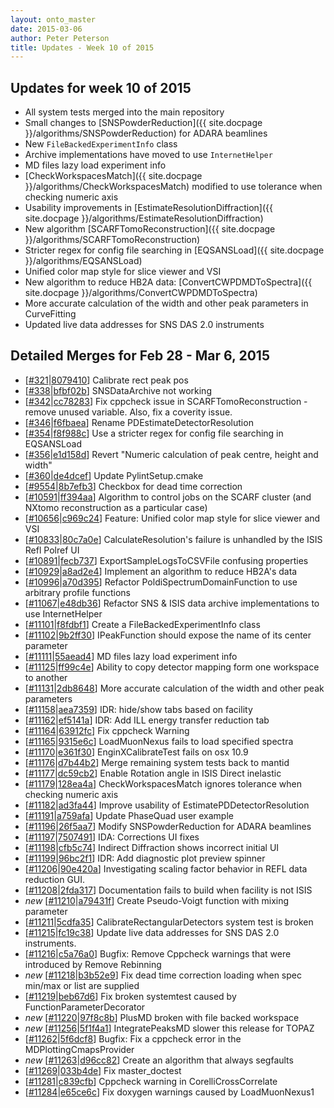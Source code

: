 ```yaml
---
layout: onto_master
date: 2015-03-06
author: Peter Peterson
title: Updates - Week 10 of 2015
---
```

Updates for week 10 of 2015
---------------------------
* All system tests merged into the main repository
* Small changes to [SNSPowderReduction]({{ site.docpage }}/algorithms/SNSPowderReduction) for ADARA beamlines
* New `FileBackedExperimentInfo` class
* Archive implementations have moved to use `InternetHelper`
* MD files lazy load experiment info
* [CheckWorkspacesMatch]({{ site.docpage }}/algorithms/CheckWorkspacesMatch) modified to use tolerance when checking numeric axis
* Usability improvements in [EstimateResolutionDiffraction]({{ site.docpage }}/algorithms/EstimateResolutionDiffraction)
* New algorithm [SCARFTomoReconstruction]({{ site.docpage }}/algorithms/SCARFTomoReconstruction)
* Stricter regex for config file searching in [EQSANSLoad]({{ site.docpage }}/algorithms/EQSANSLoad)
* Unified color map style for slice viewer and VSI
* New algorithm to reduce HB2A data: [ConvertCWPDMDToSpectra]({{ site.docpage }}/algorithms/ConvertCWPDMDToSpectra)
* More accurate calculation of the width and other peak parameters in CurveFitting
* Updated live data addresses for SNS DAS 2.0 instruments

Detailed Merges for Feb 28 - Mar 6, 2015
----------------------------------------
* \[[#321](https://github.com/mantidproject/mantid/pull/321)\|[8079410](https://github.com/mantidproject/mantid/commit/807941060af99de59168532ca3a9be1fd53722ee)\] Calibrate rect peak pos
* \[[#338](https://github.com/mantidproject/mantid/pull/338)\|[bfbf02b](https://github.com/mantidproject/mantid/commit/bfbf02b7d1bb0eb3f3a40a386d3e5abfea3db2de)\] SNSDataArchive not working
* \[[#342](https://github.com/mantidproject/mantid/pull/342)\|[cc78283](https://github.com/mantidproject/mantid/commit/cc78283b5555d0792a8d96708412eec99ef02ab1)\] Fix cppcheck issue in SCARFTomoReconstruction - remove unused variable. Also, fix a coverity issue.
* \[[#346](https://github.com/mantidproject/mantid/pull/346)\|[f6fbaea](https://github.com/mantidproject/mantid/commit/f6fbaea2e94dc809ccf22de93941f8e5aff60413)\] Rename PDEstimateDetectorResolution
* \[[#354](https://github.com/mantidproject/mantid/pull/354)\|[f8f988c](https://github.com/mantidproject/mantid/commit/f8f988c01e9fe3ac2cd30a1cd83ae429f28aa37e)\] Use a stricter regex for config file searching in EQSANSLoad
* \[[#356](https://github.com/mantidproject/mantid/pull/356)\|[e1d158d](https://github.com/mantidproject/mantid/commit/e1d158d744cf3bb5aea923145deb4b2636419363)\] Revert &quot;Numeric calculation of peak centre, height and width&quot;
* \[[#360](https://github.com/mantidproject/mantid/pull/360)\|[de4dcef](https://github.com/mantidproject/mantid/commit/de4dcefa19fbc5013a8b2237bf7609e9ae0dc621)\] Update PylintSetup.cmake
* \[[#9554](http://trac.mantidproject.org/mantid/ticket/9554)\|[8b7efb3](https://github.com/mantidproject/mantid/commit/8b7efb3e239af0bb04d200db4cc1e6f389e84232)\] Checkbox for dead time correction
* \[[#10591](http://trac.mantidproject.org/mantid/ticket/10591)\|[ff394aa](https://github.com/mantidproject/mantid/commit/ff394aa38bc11d9b9ebb49432fbd780288389eb0)\] Algorithm to control jobs on the SCARF cluster (and NXtomo reconstruction as a particular case)
* \[[#10656](http://trac.mantidproject.org/mantid/ticket/10656)\|[c969c24](https://github.com/mantidproject/mantid/commit/c969c245974b41d33b326a492ee1811524fab70d)\] Feature: Unified color map style for slice viewer and VSI
* \[[#10833](http://trac.mantidproject.org/mantid/ticket/10833)\|[80c7a0e](https://github.com/mantidproject/mantid/commit/80c7a0ecb4e916c2952c433bf8bb3fbef0d3dda7)\] CalculateResolution's failure is unhandled by the ISIS Refl Polref UI
* \[[#10891](http://trac.mantidproject.org/mantid/ticket/10891)\|[fecb737](https://github.com/mantidproject/mantid/commit/fecb737d9e3e0dff54b77b04dce0f5e57482d3ac)\] ExportSampleLogsToCSVFile confusing properties
* \[[#10929](http://trac.mantidproject.org/mantid/ticket/10929)\|[a8ad2e4](https://github.com/mantidproject/mantid/commit/a8ad2e4aa3704b03f85aa06c050793c1a1107028)\] Implement an algorithm to reduce HB2A's data
* \[[#10996](http://trac.mantidproject.org/mantid/ticket/10996)\|[a70d395](https://github.com/mantidproject/mantid/commit/a70d395ad6a79d86a02b25a4f385a14efbc3ab7f)\] Refactor PoldiSpectrumDomainFunction to use arbitrary profile functions
* \[[#11067](http://trac.mantidproject.org/mantid/ticket/11067)\|[e48db36](https://github.com/mantidproject/mantid/commit/e48db368939db02c0f1c2682db8393f2f04ac534)\] Refactor SNS &amp; ISIS data archive implementations to use InternetHelper
* \[[#11101](http://trac.mantidproject.org/mantid/ticket/11101)\|[f8fdbf1](https://github.com/mantidproject/mantid/commit/f8fdbf188fbf77024d492c8d36c4a94cb693b2c5)\] Create a FileBackedExperimentInfo class
* \[[#11102](http://trac.mantidproject.org/mantid/ticket/11102)\|[9b2ff30](https://github.com/mantidproject/mantid/commit/9b2ff30d948a2169ec86f80ff2503f205f9a2830)\] IPeakFunction should expose the name of its center parameter
* \[[#11111](http://trac.mantidproject.org/mantid/ticket/11111)\|[55aead4](https://github.com/mantidproject/mantid/commit/55aead44f2a3d12e5a04fec773ed548f4c785d81)\] MD files lazy load experiment info
* \[[#11125](http://trac.mantidproject.org/mantid/ticket/11125)\|[ff99c4e](https://github.com/mantidproject/mantid/commit/ff99c4e40b43540fd889a79aad61d21586533827)\] Ability to copy detector mapping form one workspace to another
* \[[#11131](http://trac.mantidproject.org/mantid/ticket/11131)\|[2db8648](https://github.com/mantidproject/mantid/commit/2db86487ac6935058815b26abc7ad141937dc43a)\] More accurate calculation of the width and other peak parameters
* \[[#11158](http://trac.mantidproject.org/mantid/ticket/11158)\|[aea7359](https://github.com/mantidproject/mantid/commit/aea735910c9fb941ed1b6917f3d1615661f02833)\] IDR: hide/show tabs based on facility
* \[[#11162](http://trac.mantidproject.org/mantid/ticket/11162)\|[ef5141a](https://github.com/mantidproject/mantid/commit/ef5141a95a16b87e51b8d5013e203197b5ce2558)\] IDR: Add ILL energy transfer reduction tab
* \[[#11164](http://trac.mantidproject.org/mantid/ticket/11164)\|[63912fc](https://github.com/mantidproject/mantid/commit/63912fca554d59a2b4476fd1df64990694ec9980)\] Fix cppcheck Warning
* \[[#11165](http://trac.mantidproject.org/mantid/ticket/11165)\|[9315e6c](https://github.com/mantidproject/mantid/commit/9315e6c84e8d51a72dfeb7f327711b655b6e224e)\] LoadMuonNexus fails to load specified spectra
* \[[#11170](http://trac.mantidproject.org/mantid/ticket/11170)\|[e361f30](https://github.com/mantidproject/mantid/commit/e361f30220aa7ed5c5ada8d299bdbc3f8e35677f)\] EnginXCalibrateTest fails on osx 10.9
* \[[#11176](http://trac.mantidproject.org/mantid/ticket/11176)\|[d7b44b2](https://github.com/mantidproject/mantid/commit/d7b44b2d99cfc635c1ac668c92e4fd88ba25e4f4)\] Merge remaining system tests back to mantid
* \[[#11177](http://trac.mantidproject.org/mantid/ticket/11177)\|[dc59cb2](https://github.com/mantidproject/mantid/commit/dc59cb265a6e8e03cc7deeb7e4030ef470ba4fa9)\] Enable Rotation angle in ISIS Direct inelastic
* \[[#11179](http://trac.mantidproject.org/mantid/ticket/11179)\|[128ea4a](https://github.com/mantidproject/mantid/commit/128ea4abccdb6ea0fc3c722c5924a823737f2c78)\] CheckWorkspacesMatch ignores tolerance when checking numeric axis
* \[[#11182](http://trac.mantidproject.org/mantid/ticket/11182)\|[ad3fa44](https://github.com/mantidproject/mantid/commit/ad3fa44be338b68b448d4da9a3f60c75cc19d9f3)\] Improve usability of EstimatePDDetectorResolution
* \[[#11191](http://trac.mantidproject.org/mantid/ticket/11191)\|[a759afa](https://github.com/mantidproject/mantid/commit/a759afa7fca90df956aba2091c90a5676688dedb)\] Update PhaseQuad user example
* \[[#11196](http://trac.mantidproject.org/mantid/ticket/11196)\|[26f5aa7](https://github.com/mantidproject/mantid/commit/26f5aa77f7cdc49fba961cfcc10622b1bc5edab3)\] Modify SNSPowderReduction for ADARA beamlines
* \[[#11197](http://trac.mantidproject.org/mantid/ticket/11197)\|[7507491](https://github.com/mantidproject/mantid/commit/750749153e7d64901572f97698dac78414ea5d15)\] IDA: Corrections UI fixes
* \[[#11198](http://trac.mantidproject.org/mantid/ticket/11198)\|[cfb5c74](https://github.com/mantidproject/mantid/commit/cfb5c74fda7494370cc7b0f54de6d0f8a3a4e0ce)\] Indirect Diffraction shows incorrect initial UI
* \[[#11199](http://trac.mantidproject.org/mantid/ticket/11199)\|[96bc2f1](https://github.com/mantidproject/mantid/commit/96bc2f1944d5816a9181d0a6c0b314d89f872068)\] IDR: Add diagnostic plot preview spinner
* \[[#11206](http://trac.mantidproject.org/mantid/ticket/11206)\|[90e420a](https://github.com/mantidproject/mantid/commit/90e420a5a3bf52578f5999e778619f5b1941f52c)\] Investigating scaling factor behavior in REFL data reduction GUI.
* \[[#11208](http://trac.mantidproject.org/mantid/ticket/11208)\|[2fda317](https://github.com/mantidproject/mantid/commit/2fda3171b9992b13d628c8603ef2ae769ffd3940)\] Documentation fails to build when facility is not ISIS
* *new* \[[#11210](http://trac.mantidproject.org/mantid/ticket/11210)\|[a79431f](https://github.com/mantidproject/mantid/commit/a79431fb73f6c4e0821b36722bb5cc52095bcc72)\] Create Pseudo-Voigt function with mixing parameter
* \[[#11211](http://trac.mantidproject.org/mantid/ticket/11211)\|[5cdfa35](https://github.com/mantidproject/mantid/commit/5cdfa35798eba4cf7d85068224acf135df853d9a)\] CalibrateRectangularDetectors system test is broken
* \[[#11215](http://trac.mantidproject.org/mantid/ticket/11215)\|[fc19c38](https://github.com/mantidproject/mantid/commit/fc19c38895a1a46e3e32e34c1dcb251f490c86d2)\] Update live data addresses for SNS DAS 2.0 instruments.
* \[[#11216](http://trac.mantidproject.org/mantid/ticket/11216)\|[c5a76a0](https://github.com/mantidproject/mantid/commit/c5a76a0d5d89477fdff0d1aa0a09658422b0182c)\] Bugfix: Remove Cppcheck warnings that were introduced by Remove Rebinning
* *new* \[[#11218](http://trac.mantidproject.org/mantid/ticket/11218)\|[b3b52e9](https://github.com/mantidproject/mantid/commit/b3b52e9ca1da4aaae9bf69363fcdeab602e39edf)\] Fix dead time correction loading when spec min/max or list are supplied
* \[[#11219](http://trac.mantidproject.org/mantid/ticket/11219)\|[beb67d6](https://github.com/mantidproject/mantid/commit/beb67d62b0b7c48b4359aebed372c431ffc3b605)\] Fix broken systemtest caused by FunctionParameterDecorator
* *new* \[[#11220](http://trac.mantidproject.org/mantid/ticket/11220)\|[97f8c8b](https://github.com/mantidproject/mantid/commit/97f8c8b9ff37280303b390a8872ad473b63ffb8b)\] PlusMD broken with file backed workspace
* *new* \[[#11256](http://trac.mantidproject.org/mantid/ticket/11256)\|[5f1f4a1](https://github.com/mantidproject/mantid/commit/5f1f4a1fcd64d6dff35479ccb69649236196137b)\] IntegratePeaksMD slower this release for TOPAZ
* \[[#11262](http://trac.mantidproject.org/mantid/ticket/11262)\|[5f6dcf8](https://github.com/mantidproject/mantid/commit/5f6dcf81a56c768e3df646ce932d709506ea5138)\] Bugfix: Fix a cppcheck error in the MDPlottingCmapsProvider
* *new* \[[#11263](http://trac.mantidproject.org/mantid/ticket/11263)\|[d96cc82](https://github.com/mantidproject/mantid/commit/d96cc827fd9ce066a1c9005e658ffd1ced39b106)\] Create an algorithm that always  segfaults
* \[[#11269](http://trac.mantidproject.org/mantid/ticket/11269)\|[033b4de](https://github.com/mantidproject/mantid/commit/033b4deaa0f4c023dab730f32561a70f371157b5)\] Fix master_doctest
* \[[#11281](http://trac.mantidproject.org/mantid/ticket/11281)\|[c839cfb](https://github.com/mantidproject/mantid/commit/c839cfbc1ed5f786d564b6b0ba980f0c58882bfd)\] Cppcheck warning in CorelliCrossCorrelate
* \[[#11284](http://trac.mantidproject.org/mantid/ticket/11284)\|[e65ce6c](https://github.com/mantidproject/mantid/commit/e65ce6cf3934ffe2d5b1e62ec2e38d860709f8a1)\] Fix doxygen warnings caused by LoadMuonNexus1
